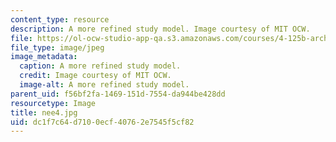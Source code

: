 ```yaml
---
content_type: resource
description: A more refined study model. Image courtesy of MIT OCW.
file: https://ol-ocw-studio-app-qa.s3.amazonaws.com/courses/4-125b-architecture-studio-building-in-landscapes-fall-2005/dc1f7c64d7100ecf40762e7545f5cf82_nee4.jpg
file_type: image/jpeg
image_metadata:
  caption: A more refined study model.
  credit: Image courtesy of MIT OCW.
  image-alt: A more refined study model.
parent_uid: f56bf2fa-1469-151d-7554-da944be428dd
resourcetype: Image
title: nee4.jpg
uid: dc1f7c64-d710-0ecf-4076-2e7545f5cf82
---
```

